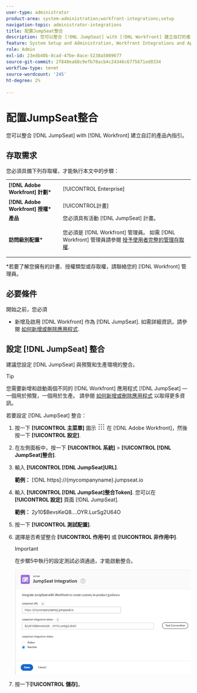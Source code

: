 ```yaml
---
user-type: administrator
product-area: system-administration;workfront-integrations;setup
navigation-topic: administrator-integrations
title: 配置JumpSeat整合
description: 您可以整合 [!DNL JumpSeat] with [!DNL Workfront] 建立自訂的產品內指引。
feature: System Setup and Administration, Workfront Integrations and Apps
role: Admin
exl-id: 23edb48b-8cad-47be-8ace-5238a5869677
source-git-commit: 2f840ea68c9efb78acb4c24346c6775671ed0334
workflow-type: tm+mt
source-wordcount: '245'
ht-degree: 2%

---
```


# 配置JumpSeat整合

您可以整合 [!DNL JumpSeat] with [!DNL Workfront] 建立自訂的產品內指引。

## 存取需求

您必須具備下列存取權，才能執行本文中的步驟：

<table style="table-layout:auto"> 
 <col> 
 <col> 
 <tbody> 
  <tr> 
   <td role="rowheader"><strong>[!DNL Adobe Workfront] 計劃*</strong></td> 
   <td> <p>[!UICONTROL Enterprise] </p> </td> 
  </tr> 
  <tr> 
   <td role="rowheader"><strong>[!DNL Adobe Workfront] 授權*</strong></td> 
   <td>[!UICONTROL計畫]</td> 
  </tr> 
  <tr> 
   <td role="rowheader"><strong>產品</strong></td> 
   <td>您必須具有活動 [!DNL JumpSeat] 計畫。</td> 
  </tr> 
  <tr> 
   <td role="rowheader"><strong>訪問級別配置*</strong></td> 
   <td> <p> 您必須是 [!DNL Workfront] 管理員。 如需 [!DNL Workfront] 管理員請參閱 <a href="../../administration-and-setup/add-users/configure-and-grant-access/grant-a-user-full-administrative-access.md" class="MCXref xref">授予使用者完整的管理存取權</a>.</p> </td> 
  </tr> 
 </tbody> 
</table>

&#42;若要了解您擁有的計畫、授權類型或存取權，請聯絡您的 [!DNL Workfront] 管理員。

## 必要條件

開始之前，您必須

* 新增及啟用 [!DNL Workfront] 作為 [!DNL JumpSeat]. 如需詳細資訊，請參閱 [如何新增或刪除應用程式](https://support.jumpseat.io/article/how-to-add-an-application/).

## 設定 [!DNL JumpSeat] 整合

建議您設定 [!DNL JumpSeat] 與預覽和生產環境的整合。

>[!TIP]
>
>您需要新增和啟動兩個不同的 [!DNL Workfront] 應用程式 [!DNL JumpSeat] — 一個用於預覽，一個用於生產。 請參閱 [如何新增或刪除應用程式](https://support.jumpseat.io/article/how-to-add-an-application/) 以取得更多資訊。

若要設定 [!DNL JumpSeat] 整合：

1. 按一下 **[!UICONTROL 主菜單]** 圖示 ![](assets/main-menu-icon.png) 在 [!DNL Adobe Workfront]，然後按一下 **[!UICONTROL 設定]**.
1. 在左側面板中，按一下 **[!UICONTROL 系統]** > **[!UICONTROL [!DNL JumpSeat]整合]**.
1. 輸入 **[!UICONTROL [!DNL JumpSeat]URL]**.

   **範例：** [!DNL https]://{mycompanyname}.jumpseat.io

1. 輸入 **[!UICONTROL [!DNL JumpSeat]整合Token]**. 您可以在 **[!UICONTROL 設定]** 頁面 [!DNL JumpSeat].

   **範例：** $2y$10$BevsKeQ8....OYR.LurSg2U64O

1. 按一下 **[!UICONTROL 測試配置]**.
1. 選擇是否希望整合 **[!UICONTROL 作用中]** 或 **[!UICONTROL 非作用中]**.

   >[!IMPORTANT]
   >
   >在步驟5中執行的設定測試必須通過，才能啟動整合。

   ![JumpSeat整合頁面](assets/jumpseat-integration-page.png)

1. 按一下&#x200B;**[!UICONTROL 儲存]**。
